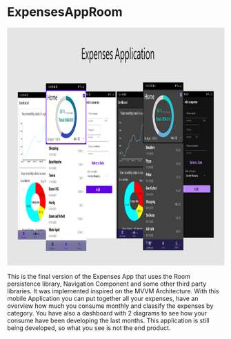 # ExpensesAppRoom

<img src="https://github.com/agul1no/ExpensesAppRoom/blob/master/Endmockup.png" width="1000" height="550" />

This is the final version of the Expenses App that uses the Room persistence library, Navigation Component and some other third party libraries. It was implemented inspired 
on the MVVM Architecture. With this mobile Application you can put together all your expenses, have an overview how much you consume monthly and classify the expenses by
category. You have also a dashboard with 2 diagrams to see how your consume have been developing the last months.
This application is still being developed, so what you see is not the end product.
